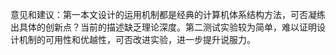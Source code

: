 意见和建议：第一本文设计的运用机制都是经典的计算机体系结构方法，可否凝练出具体的创新点？当前的描述缺乏理论深度。第二测试实验较为简单，难以证明设计机制的可用性和优越性，可否改进实验，进一步提升说服力。